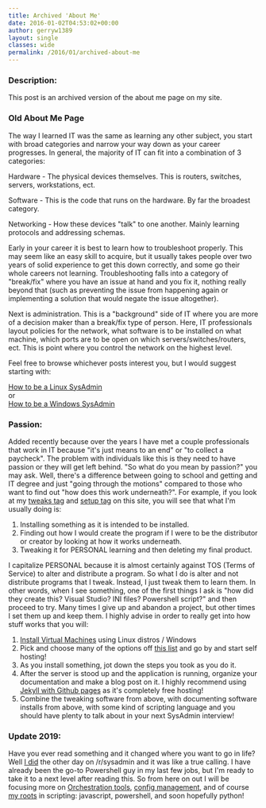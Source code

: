 ```yaml
---
title: Archived 'About Me'
date: 2016-01-02T04:53:02+00:00
author: gerryw1389
layout: single
classes: wide
permalink: /2016/01/archived-about-me
---
```

<!--more-->

### Description:

This post is an archived version of the about me page on my site.

### Old About Me Page

The way I learned IT was the same as learning any other subject, you start with broad categories and narrow your way down as your career progresses. In general, the majority of IT can fit into a combination of 3 categories:

Hardware - The physical devices themselves. This is routers, switches, servers, workstations, ect.

Software - This is the code that runs on the hardware. By far the broadest category.

Networking - How these devices "talk" to one another. Mainly learning protocols and addressing schemas.

Early in your career it is best to learn how to troubleshoot properly. This may seem like an easy skill to acquire, but it usually takes people over two years of solid experience to get this down correctly, and some go their whole careers not learning. Troubleshooting falls into a category of "break/fix" where you have an issue at hand and you fix it, nothing really beyond that (such as preventing the issue from happening again or implementing a solution that would negate the issue altogether).

Next is administration. This is a "background" side of IT where you are more of a decision maker than a break/fix type of person. Here, IT professionals layout policies for the network, what software is to be installed on what machine, which ports are to be open on which servers/switches/routers, ect. This is point where you control the network on the highest level.

Feel free to browse whichever posts interest you, but I would suggest starting with:

[How to be a Linux SysAdmin](https://automationadmin.com/2016/05/how-to-become-a-linux-sysadmin/)  
or  
[How to be a Windows SysAdmin](https://automationadmin.com/2016/06/how-to-be-a-windows-sysadmin/)  

### Passion:

Added recently because over the years I have met a couple professionals that work in IT because "it's just means to an end" or "to collect a paycheck". The problem with individuals like this is they need to have passion or they will get left behind. "So what do you mean by passion?" you may ask. Well, there's a difference between going to school and getting and IT degree and just "going through the motions" compared to those who want to find out "how does this work underneath?". For example, if you look at my [tweaks tag](https://automationadmin.com/tags/#tweaks) and [setup tag](https://automationadmin.com/tags/#setup) on this site, you will see that what I'm usually doing is:

  1. Installing something as it is intended to be installed.
  2. Finding out how I would create the program if I were to be the distributor or creator by looking at how it works underneath.
  3. Tweaking it for PERSONAL learning and then deleting my final product.

I capitalize PERSONAL because it is almost certainly against TOS (Terms of Service) to alter and distribute a program. So what I do is alter and not distribute programs that I tweak. Instead, I just tweak them to learn them. In other words, when I see something, one of the first things I ask is "how did they create this? Visual Studio? INI files? Powershell script?" and then proceed to try. Many times I give up and abandon a project, but other times I set them up and keep them. I highly advise in order to really get into how stuff works that you will:

  1. [Install Virtual Machines](https://automationadmin.com/tags/#test-lab) using Linux distros / Windows
  2. Pick and choose many of the options off [this list](https://github.com/Kickball/awesome-selfhosted) and go by and start self hosting!
  3. As you install something, jot down the steps you took as you do it.
  4. After the server is stood up and the application is running, organize your documentation and make a blog post on it. I highly recommend using [Jekyll with Github pages](https://automationadmin.com/2019/06/wordpress-to-jekyll/) as it's completely free hosting!
  5. Combine the tweaking software from above, with documenting software installs from above, with some kind of scripting language and you should have plenty to talk about in your next SysAdmin interview!

### Update 2019:

Have you ever read something and it changed where you want to go in life? Well [I did](https://www.reddit.com/r/sysadmin/comments/cdlar7/psa_still_not_automating_still_at_risk/) the other day on /r/sysadmin and it was like a true calling. I have already been the go-to Powershell guy in my last few jobs, but I'm ready to take it to a next level after reading this. So from here on out I will be focusing more on [Orchestration tools](https://automationadmin.com/tags/#orchestration), [config management](https://automationadmin.com/tags/#configmanagement), and of course [my roots](https://www.bloomberg.com/graphics/2015-paul-ford-what-is-code/) in scripting: javascript, powershell, and soon hopefully python!




